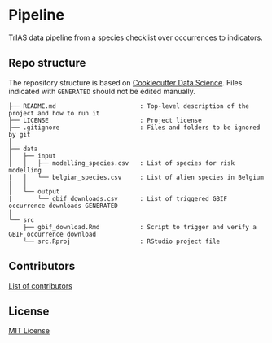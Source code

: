# Pipeline

TrIAS data pipeline from a species checklist over occurrences to indicators.

## Repo structure

The repository structure is based on [Cookiecutter Data Science](http://drivendata.github.io/cookiecutter-data-science/). Files indicated with `GENERATED` should not be edited manually.

```
├── README.md                       : Top-level description of the project and how to run it
├── LICENSE                         : Project license
├── .gitignore                      : Files and folders to be ignored by git
│
├── data
│   ├── input
│   │   ├── modelling_species.csv   : List of species for risk modelling
|   │   └── belgian_species.csv     : List of alien species in Belgium
│   │
│   └── output
|       └── gbif_downloads.csv      : List of triggered GBIF occurrence downloads GENERATED
│
└── src
    ├── gbif_download.Rmd           : Script to trigger and verify a GBIF occurrence download
    └── src.Rproj                   : RStudio project file
```

## Contributors

[List of contributors](https://github.com/trias-project/occurrence/contributors)

## License

[MIT License](LICENSE)
